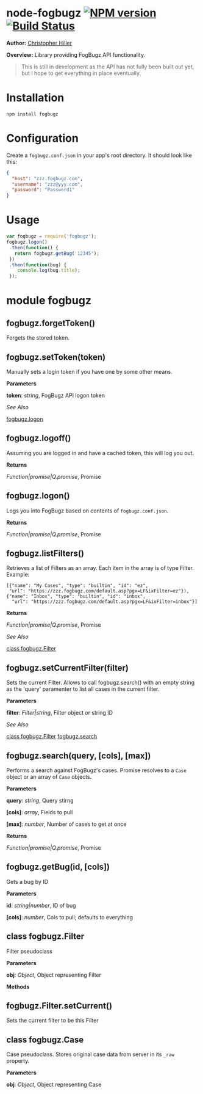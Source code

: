 node-fogbugz [![NPM version](https://badge.fury.io/js/fogbugz.svg)](http://badge.fury.io/js/fogbugz) [![Build Status](https://travis-ci.org/boneskull/node-fogbugz.png?branch=master)](https://travis-ci.org/boneskull/node-fogbugz)
============
**Author:** [Christopher Hiller](http://boneskull.github.io)

**Overview:** Library providing FogBugz API functionality.

> This is still in development as the API has not fully been built out yet, but
I hope to get everything in place eventually.

Installation
============
```
npm install fogbugz
```

Configuration
=============
Create a `fogbugz.conf.json` in your app's root directory.  It should look like this:

```json
{
  "host": "zzz.fogbugz.com",
  "username": "zzz@yyy.com",
  "password": "Password1"
}
```

Usage
=====
```javascript
var fogbugz = require('fogbugz');
fogbugz.logon()
 .then(function() {
   return fogbugz.getBug('12345');
 })
 .then(function(bug) {
    console.log(bug.title);
 });
```

module fogbugz
==============
fogbugz.forgetToken()
---------------------
Forgets the stored token.

fogbugz.setToken(token)
-----------------------
Manually sets a login token if you have one by some other means.

**Parameters**

**token**:  *string*,  FogBugz API logon token

*See Also*

[fogbugz.logon](#fogbugzlogon)

fogbugz.logoff()
----------------
Assuming you are logged in and have a cached token, this will log you out.

**Returns**

*Function|promise|Q.promise*,  Promise

fogbugz.logon()
---------------
Logs you into FogBugz based on contents of `fogbugz.conf.json`.

**Returns**

*Function|promise|Q.promise*,  Promise

fogbugz.listFilters()
---------------------
Retrieves a list of Filters as an array.  Each item in the array is of type Filter.  Example:
   ```
   [{"name": "My Cases", "type": "builtin", "id": "ez",
    "url": "https://zzz.fogbugz.com/default.asp?pgx=LF&ixFilter=ez"}),
   {"name": "Inbox", "type": "builtin", "id": "inbox",
     "url": "https://zzz.fogbugz.com/default.asp?pgx=LF&ixFilter=inbox"}]
   ```

**Returns**

*Function|promise|Q.promise*,  Promise

*See Also*

[class fogbugz.Filter](#class-fogbugzfilter)

fogbugz.setCurrentFilter(filter)
--------------------------------
Sets the current Filter. Allows to call fogbugz.search() with an empty string
 as the 'query' paramenter to list all cases in the current filter.

**Parameters**

**filter**:  *Filter|string*,  Filter object or string ID

*See Also*

[class fogbugz.Filter](#class-fogbugzfilter)
[fogbugz.search](#fogbugzsearchquery-cols-max)

fogbugz.search(query, \[cols\], \[max\])
----------------------------------------
Performs a search against FogBugz's cases.  Promise resolves to a `Case` object or an array of `Case` objects.

**Parameters**

**query**:  *string*,  Query stirng

**[cols]**:  *array*,  Fields to pull

**[max]**:  *number*,  Number of cases to get at once

**Returns**

*Function|promise|Q.promise*,  Promise

fogbugz.getBug(id, \[cols\])
----------------------------
Gets a bug by ID

**Parameters**

**id**:  *string|number*,  ID of bug

**[cols]**:  *number*,  Cols to pull; defaults to everything

class fogbugz.Filter
--------------------
Filter pseudoclass

**Parameters**

**obj**:  *Object*,  Object representing Filter

**Methods**

fogbugz.Filter.setCurrent()
---------------------------
Sets the current filter to be this Filter

class fogbugz.Case
------------------
Case pseudoclass.  Stores original case data from server in its `_raw` property.

**Parameters**

**obj**:  *Object*,  Object representing Case

